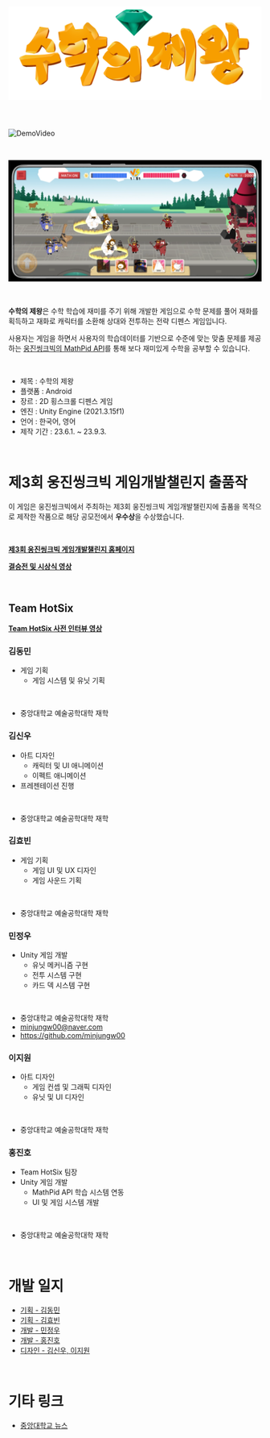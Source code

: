 # ![수학의 제왕](/Art/A.%20완성이미지/앱아이콘%20및%20시작화면/로고.png)

<br>

![DemoVideo](/Plan/발표용게임영상_v04_5.gif)

<br>

![ScreenShot](/Plan/스크린샷%202024-01-12%20231711.png)

<br>

**수학의 제왕**은 수학 학습에 재미를 주기 위해 개발한 게임으로 수학 문제를 풀어 재화를 획득하고 재화로 캐릭터를 소환해 상대와 전투하는 전략 디펜스 게임입니다.

사용자는 게임을 하면서 사용자의 학습데이터를 기반으로 수준에 맞는 맞춤 문제를 제공하는 [웅진씽크빅의 MathPid API](https://mathpid.com/ko)를 통해 보다 재미있게 수학을 공부할 수 있습니다.

<br>

- 제목 : 수학의 제왕
- 플랫폼 : Android
- 장르 : 2D 횡스크롤 디펜스 게임
- 엔진 : Unity Engine (2021.3.15f1)
- 언어 : 한국어, 영어
- 제작 기간 : 23.6.1. ~ 23.9.3.

<br>

# 제3회 웅진씽크빅 게임개발챌린지 출품작

이 게임은 웅진씽크빅에서 주최하는 제3회 웅진씽크빅 게임개발챌린지에 출품을 목적으로 제작한 작품으로 해당 공모전에서 **우수상**을 수상했습니다.

<br>

**[제3회 웅진씽크빅 게임개발챌린지 홈페이지](https://www.wjtbgamechallenge.com/)**

**[결승전 및 시상식 영상](https://youtu.be/_tB0jKrWVVE?si=HtynjOQwdPhbef2U)**

<br>

## Team HotSix

**[Team HotSix 사전 인터뷰 영상](https://youtu.be/gld8QP6NrqA?si=QNAJKVCdcZDNz_GI)**

### 김동민

- 게임 기획
    - 게임 시스템 및 유닛 기획

<br>

- 중앙대학교 예술공학대학 재학

### 김신우

- 아트 디자인
    - 캐릭터 및 UI 애니메이션
    - 이펙트 애니메이션
- 프레젠테이션 진행

<br>

- 중앙대학교 예술공학대학 재학

### 김효빈

- 게임 기획
    - 게임 UI 및 UX 디자인
    - 게임 사운드 기획

<br>

- 중앙대학교 예술공학대학 재학

### 민정우

- Unity 게임 개발
    - 유닛 메커니즘 구현
    - 전투 시스템 구현
    - 카드 덱 시스템 구현

<br>

- 중앙대학교 예술공학대학 재학
- minjungw00@naver.com
- https://github.com/minjungw00

### 이지원

- 아트 디자인
    - 게임 컨셉 및 그래픽 디자인
    - 유닛 및 UI 디자인

<br>

- 중앙대학교 예술공학대학 재학

### 홍진호

- Team HotSix 팀장
- Unity 게임 개발
    - MathPid API 학습 시스템 연동
    - UI 및 게임 시스템 개발

<br>

- 중앙대학교 예술공학대학 재학

<br>

# 개발 일지

- [기획 - 김동민](https://blog.naver.com/lionking611)
- [기획 - 김효빈](https://blog.naver.com/aahyobin)
- [개발 - 민정우](https://minjungw00.tistory.com/category/%EC%9B%85%EC%A7%84%EC%94%BD%ED%81%AC%EB%B9%85%20%EA%B2%8C%EC%9E%84%EA%B0%9C%EB%B0%9C%EC%B1%8C%EB%A6%B0%EC%A7%80)
- [개발 - 홍진호](https://blog.naver.com/ghddhksduq)
- [디자인 - 김신우, 이지원](https://blog.naver.com/tlsdn67)

<br>

# 기타 링크

- [중앙대학교 뉴스](https://news.cau.ac.kr/cms/FR_CON/BoardView.do?MENU_ID=10&CONTENTS_NO=&SITE_NO=5&BOARD_SEQ=1&BOARD_CATEGORY_NO=&P_TAB_NO=&TAB_NO=&BBS_SEQ=7617)
